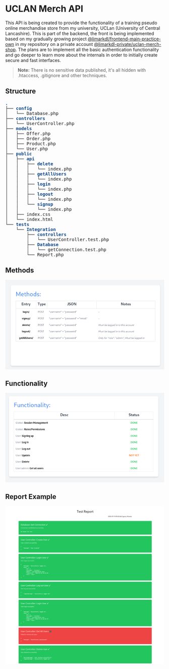 # UCLAN Merch API

This API is being created to provide the functionality of a training pseudo online merchandise store from my university, UCLan (University of Central Lancashire). This is part of the backend, the front is being implemented based on my gradually growing project [@limarkdl/frontend-main-practice-own](https://github.com/limarkdl/frontend-main-practice-own) in my repository on a private account [@limarkdl-private/uclan-merch-shop](https://github.com/limarkdl-private/uclan-merch-shop). The plans are to implement all the basic authentication functionality and go deeper to learn more about the internals in order to initially create secure and fast interfaces.

> **Note:** There is no sensitive data published, it's all hidden with .htaccess, .gitignore and other techniques.

## Structure


<pre><span style="color:#12488B"><b>.</b></span>
├── <span style="color:#12488B"><b>config</b></span>
│   └── Database.php
├── <span style="color:#12488B"><b>controllers</b></span>
│   └── UserController.php
├── <span style="color:#12488B"><b>models</b></span>
│   ├── Offer.php
│   ├── Order.php
│   ├── Product.php
│   └── User.php
├── <span style="color:#12488B"><b>public</b></span>
│   ├── <span style="color:#12488B"><b>api</b></span>
│   │   ├── <span style="color:#12488B"><b>delete</b></span>
│   │   │   └── index.php
│   │   ├── <span style="color:#12488B"><b>getAllUsers</b></span>
│   │   │   └── index.php
│   │   ├── <span style="color:#12488B"><b>login</b></span>
│   │   │   └── index.php
│   │   ├── <span style="color:#12488B"><b>logout</b></span>
│   │   │   └── index.php
│   │   └── <span style="color:#12488B"><b>signup</b></span>
│   │       └── index.php
│   ├── index.css
│   └── index.html
└── <span style="color:#12488B"><b>tests</b></span>
    └── <span style="color:#12488B"><b>Integration</b></span>
        ├── <span style="color:#12488B"><b>controllers</b></span>
        │   └── UserController.test.php
        ├── <span style="color:#12488B"><b>Database</b></span>
        │   └── getConnection.test.php
        └── Report.php
</pre>


## Methods

![Methods Image](about/Methods.png)

## Functionality

![Functionality Image](about/Functionality.png)

## Report Example

![Report Image](about/Report.png)


